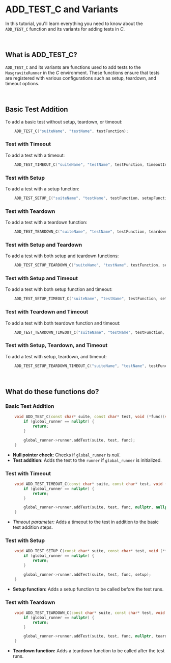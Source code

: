 # ADD_TEST_C and Variants
In this tutorial, you'll learn everything you need to know about the `ADD_TEST_C` function and its variants for adding tests in *C*.

<br>

## What is ADD_TEST_C?
`ADD_TEST_C` and its variants are functions used to add tests to the `MusgraviteRunner` in the *C* environment. These functions ensure that tests are registered with various configurations such as setup, teardown, and timeout options.

<br>

## Basic Test Addition
To add a basic test without setup, teardown, or timeout:

```C    
    ADD_TEST_C("suiteName", "testName", testFunction);
```

### Test with Timeout
To add a test with a timeout:

```C    
    ADD_TEST_TIMEOUT_C("suiteName", "testName", testFunction, timeoutInSeconds);
```

### Test with Setup
To add a test with a setup function:

```C    
    ADD_TEST_SETUP_C("suiteName", "testName", testFunction, setupFunction);
```

### Test with Teardown
To add a test with a teardown function:

```C    
    ADD_TEST_TEARDOWN_C("suiteName", "testName", testFunction, teardownFunction);
```

### Test with Setup and Teardown
To add a test with both setup and teardown functions:

```C    
    ADD_TEST_SETUP_TEARDOWN_C("suiteName", "testName", testFunction, setupFunction, teardownFunction);
```

### Test with Setup and Timeout
To add a test with both setup function and timeout:

```C
    ADD_TEST_SETUP_TIMEOUT_C("suiteName", "testName", testFunction, setupFunction, timeoutInSeconds);
```

### Test with Teardown and Timeout
To add a test with both teardown function and timeout:

```C
    ADD_TEST_TEARDOWN_TIMEOUT_C("suiteName", "testName", testFunction, teardownFunction, timeoutInSeconds);
```

### Test with Setup, Teardown, and Timeout
To add a test with setup, teardown, and timeout:

```C
    ADD_TEST_SETUP_TEARDOWN_TIMEOUT_C("suiteName", "testName", testFunction, setupFunction, teardownFunction, timeoutInSeconds);
```

<br>

## What do these functions do?
### Basic Test Addition
```Cpp
    void ADD_TEST_C(const char* suite, const char* test, void (*func)(void)) {
        if (global_runner == nullptr) {
            return;
        }

        global_runner->runner.addTest(suite, test, func);
    }
```
- **Null pointer check:** Checks if `global_runner` is *null*.
- **Test addition:** Adds the test to the `runner` if `global_runner` is initialized.

### Test with Timeout
```Cpp
    void ADD_TEST_TIMEOUT_C(const char* suite, const char* test, void (*func)(void), int timeout) {
        if (global_runner == nullptr) {
            return;
        }

        global_runner->runner.addTest(suite, test, func, nullptr, nullptr, std::chrono::seconds(timeout));
    }
```
- *Timeout parameter:* Adds a timeout to the test in addition to the basic test addition steps.

### Test with Setup
```Cpp
    void ADD_TEST_SETUP_C(const char* suite, const char* test, void (*func)(void), void (*setup)(void)) {
        if (global_runner == nullptr) {
            return;
        }

        global_runner->runner.addTest(suite, test, func, setup);
    }
```
- **Setup function:** Adds a setup function to be called before the test runs.

### Test with Teardown
```Cpp
    void ADD_TEST_TEARDOWN_C(const char* suite, const char* test, void (*func)(void), void (*teardown)(void)) {
        if (global_runner == nullptr) {
            return;
        }

        global_runner->runner.addTest(suite, test, func, nullptr, teardown);
    }
```
- **Teardown function:** Adds a teardown function to be called after the test runs.
